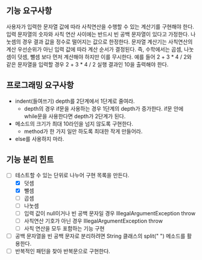## 기능 요구사항
사용자가 입력한 문자열 값에 따라 사칙연산을 수행할 수 있는 계산기를 구현해야 한다.
입력 문자열의 숫자와 사칙 연산 사이에는 반드시 빈 공백 문자열이 있다고 가정한다.
나눗셈의 경우 결과 값을 정수로 떨어지는 값으로 한정한다.
문자열 계산기는 사칙연산의 계산 우선순위가 아닌 입력 값에 따라 계산 순서가 결정된다. 즉, 수학에서는 곱셈, 나눗셈이 덧셈, 뺄셈 보다 먼저 계산해야 하지만 이를 무시한다.
예를 들어 2 + 3 * 4 / 2와 같은 문자열을 입력할 경우 2 + 3 * 4 / 2 실행 결과인 10을 출력해야 한다.

## 프로그래밍 요구사항
- indent(들여쓰기) depth를 2단계에서 1단계로 줄여라.
  - depth의 경우 if문을 사용하는 경우 1단계의 depth가 증가한다. if문 안에 while문을 사용한다면 depth가 2단계가 된다.
- 메소드의 크기가 최대 10라인을 넘지 않도록 구현한다.
  - method가 한 가지 일만 하도록 최대한 작게 만들어라.
- else를 사용하지 마라.

## 기능 분리 힌트
- [ ] 테스트할 수 있는 단위로 나누어 구현 목록을 만든다.
  - [x] 덧셈
  - [x] 뺄셈
  - [ ] 곱셈
  - [ ] 나눗셈
  - [ ] 입력 값이 null이거나 빈 공백 문자일 경우 IllegalArgumentException throw
  - [ ] 사칙연산 기호가 아닌 경우 IllegalArgumentException throw
  - [ ] 사칙 연산을 모두 포함하는 기능 구현
- [ ] 공백 문자열을 빈 공백 문자로 분리하려면 String 클래스의 split(" ") 메소드를 활용한다.
- [ ] 반복적인 패턴을 찾아 반복문으로 구현한다.
